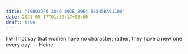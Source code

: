 ```yaml
---
title: "70B92DF6 3D40 492E 89E4 58545BA011D0"
date: 2021-05-17T01:32:17+08:00
draft: true
---
```


I will not say that women have no character; rather, they have a new
one every day.
		-- Heine
